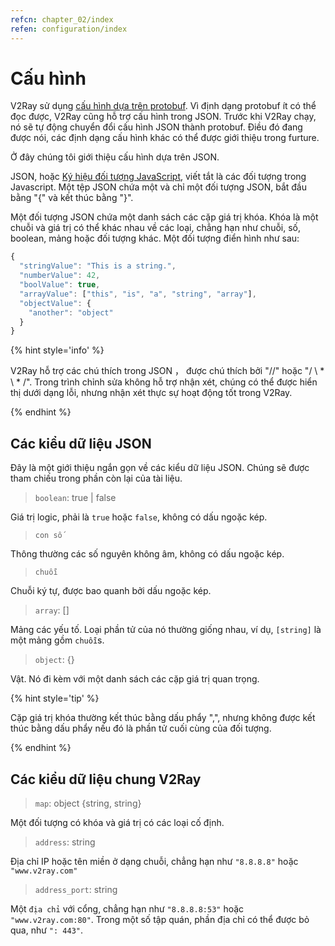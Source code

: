 ```yaml
---
refcn: chapter_02/index
refen: configuration/index
---
```

# Cấu hình

V2Ray sử dụng [cấu hình dựa trên protobuf](https://developers.google.com/protocol-buffers/). Vì định dạng protobuf ít có thể đọc được, V2Ray cũng hỗ trợ cấu hình trong JSON. Trước khi V2Ray chạy, nó sẽ tự động chuyển đổi cấu hình JSON thành protobuf. Điều đó đang được nói, các định dạng cấu hình khác có thể được giới thiệu trong furture.

Ở đây chúng tôi giới thiệu cấu hình dựa trên JSON.

JSON, hoặc [Ký hiệu đối tượng JavaScript](https://en.wikipedia.org/wiki/JSON), viết tắt là các đối tượng trong Javascript. Một tệp JSON chứa một và chỉ một đối tượng JSON, bắt đầu bằng "{" và kết thúc bằng "}".

Một đối tượng JSON chứa một danh sách các cặp giá trị khóa. Khóa là một chuỗi và giá trị có thể khác nhau về các loại, chẳng hạn như chuỗi, số, boolean, mảng hoặc đối tượng khác. Một đối tượng điển hình như sau:

```javascript
{
  "stringValue": "This is a string.",
  "numberValue": 42,
  "boolValue": true,
  "arrayValue": ["this", "is", "a", "string", "array"],
  "objectValue": {
    "another": "object"
  }
}
```

{% hint style='info' %}

V2Ray hỗ trợ các chú thích trong JSON ， được chú thích bởi "//" hoặc "/ \ * \ * /". Trong trình chỉnh sửa không hỗ trợ nhận xét, chúng có thể được hiển thị dưới dạng lỗi, nhưng nhận xét thực sự hoạt động tốt trong V2Ray.

{% endhint %}

## Các kiểu dữ liệu JSON

Đây là một giới thiệu ngắn gọn về các kiểu dữ liệu JSON. Chúng sẽ được tham chiếu trong phần còn lại của tài liệu.

> `boolean`: true | false

Giá trị logic, phải là `true` hoặc `false`, không có dấu ngoặc kép.

> `con số`

Thông thường các số nguyên không âm, không có dấu ngoặc kép.

> `chuỗi`

Chuỗi ký tự, được bao quanh bởi dấu ngoặc kép.

> `array`: []

Mảng các yếu tố. Loại phần tử của nó thường giống nhau, ví dụ, `[string]` là một mảng gồm `chuỗi`s.

> `object`: {}

Vật. Nó đi kèm với một danh sách các cặp giá trị quan trọng.

{% hint style='tip' %}

Cặp giá trị khóa thường kết thúc bằng dấu phẩy ",", nhưng không được kết thúc bằng dấu phẩy nếu đó là phần tử cuối cùng của đối tượng.

{% endhint %}

## Các kiểu dữ liệu chung V2Ray

> `map`: object \{string, string\}

Một đối tượng có khóa và giá trị có các loại cố định.

> `address`: string

Địa chỉ IP hoặc tên miền ở dạng chuỗi, chẳng hạn như `"8.8.8.8"` hoặc `"www.v2ray.com"`

> `address_port`: string

Một `địa chỉ` với cổng, chẳng hạn như `"8.8.8.8:53"` hoặc `"www.v2ray.com:80"`. Trong một số tập quán, phần địa chỉ có thể được bỏ qua, như `": 443"`.